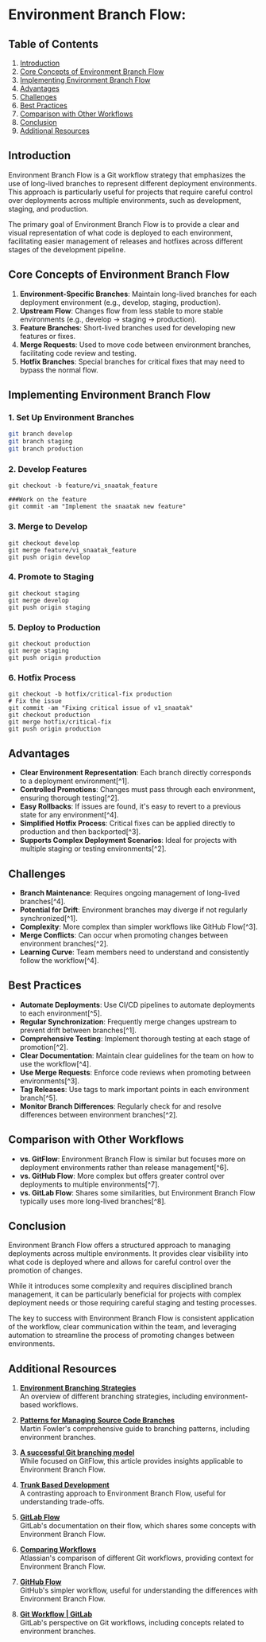 # Environment Branch Flow:

## Table of Contents

1. [Introduction](#introduction)
2. [Core Concepts of Environment Branch Flow](#core-concepts-of-environment-branch-flow)
3. [Implementing Environment Branch Flow](#implementing-environment-branch-flow)
4. [Advantages](#advantages)
5. [Challenges](#challenges)
6. [Best Practices](#best-practices)
7. [Comparison with Other Workflows](#comparison-with-other-workflows)
8. [Conclusion](#conclusion)
9. [Additional Resources](#additional-resources)

## Introduction

Environment Branch Flow is a Git workflow strategy that emphasizes the use of long-lived branches to represent different deployment environments. This approach is particularly useful for projects that require careful control over deployments across multiple environments, such as development, staging, and production.

The primary goal of Environment Branch Flow is to provide a clear and visual representation of what code is deployed to each environment, facilitating easier management of releases and hotfixes across different stages of the development pipeline.

## Core Concepts of Environment Branch Flow

1. **Environment-Specific Branches**: Maintain long-lived branches for each deployment environment (e.g., develop, staging, production).
2. **Upstream Flow**: Changes flow from less stable to more stable environments (e.g., develop → staging → production).
3. **Feature Branches**: Short-lived branches used for developing new features or fixes.
4. **Merge Requests**: Used to move code between environment branches, facilitating code review and testing.
5. **Hotfix Branches**: Special branches for critical fixes that may need to bypass the normal flow.

## Implementing Environment Branch Flow

### 1. Set Up Environment Branches

```bash
git branch develop
git branch staging
git branch production
```

### 2. Develop Features

```
git checkout -b feature/vi_snaatak_feature

###Work on the feature
git commit -am "Implement the snaatak new feature"
```

### 3. Merge to Develop

```
git checkout develop
git merge feature/vi_snaatak_feature
git push origin develop
```

### 4. Promote to Staging

```
git checkout staging
git merge develop
git push origin staging
```

### 5. Deploy to Production

```
git checkout production
git merge staging
git push origin production
```

### 6. Hotfix Process

```
git checkout -b hotfix/critical-fix production
# Fix the issue
git commit -am "Fixing critical issue of v1_snaatak"
git checkout production
git merge hotfix/critical-fix
git push origin production
```

## Advantages

- **Clear Environment Representation**: Each branch directly corresponds to a deployment environment[^1].
- **Controlled Promotions**: Changes must pass through each environment, ensuring thorough testing[^2].
- **Easy Rollbacks**: If issues are found, it's easy to revert to a previous state for any environment[^4].
- **Simplified Hotfix Process**: Critical fixes can be applied directly to production and then backported[^3].
- **Supports Complex Deployment Scenarios**: Ideal for projects with multiple staging or testing environments[^2].

## Challenges

- **Branch Maintenance**: Requires ongoing management of long-lived branches[^4].
- **Potential for Drift**: Environment branches may diverge if not regularly synchronized[^1].
- **Complexity**: More complex than simpler workflows like GitHub Flow[^3].
- **Merge Conflicts**: Can occur when promoting changes between environment branches[^2].
- **Learning Curve**: Team members need to understand and consistently follow the workflow[^4].

## Best Practices

- **Automate Deployments**: Use CI/CD pipelines to automate deployments to each environment[^5].
- **Regular Synchronization**: Frequently merge changes upstream to prevent drift between branches[^1].
- **Comprehensive Testing**: Implement thorough testing at each stage of promotion[^2].
- **Clear Documentation**: Maintain clear guidelines for the team on how to use the workflow[^4].
- **Use Merge Requests**: Enforce code reviews when promoting between environments[^3].
- **Tag Releases**: Use tags to mark important points in each environment branch[^5].
- **Monitor Branch Differences**: Regularly check for and resolve differences between environment branches[^2].

## Comparison with Other Workflows

- **vs. GitFlow**: Environment Branch Flow is similar but focuses more on deployment environments rather than release management[^6].
- **vs. GitHub Flow**: More complex but offers greater control over deployments to multiple environments[^7].
- **vs. GitLab Flow**: Shares some similarities, but Environment Branch Flow typically uses more long-lived branches[^8].

## Conclusion

Environment Branch Flow offers a structured approach to managing deployments across multiple environments. It provides clear visibility into what code is deployed where and allows for careful control over the promotion of changes.

While it introduces some complexity and requires disciplined branch management, it can be particularly beneficial for projects with complex deployment needs or those requiring careful staging and testing processes.

The key to success with Environment Branch Flow is consistent application of the workflow, clear communication within the team, and leveraging automation to streamline the process of promoting changes between environments.

## Additional Resources

1. **[Environment Branching Strategies](https://medium.com/@patrickporto/4-branching-workflows-for-git-30d0aaee7bf)**  
   An overview of different branching strategies, including environment-based workflows.

2. **[Patterns for Managing Source Code Branches](https://martinfowler.com/articles/branching-patterns.html)**  
   Martin Fowler's comprehensive guide to branching patterns, including environment branches.

3. **[A successful Git branching model](https://nvie.com/posts/a-successful-git-branching-model/)**  
   While focused on GitFlow, this article provides insights applicable to Environment Branch Flow.

4. **[Trunk Based Development](https://trunkbaseddevelopment.com/)**  
   A contrasting approach to Environment Branch Flow, useful for understanding trade-offs.

5. **[GitLab Flow](https://docs.gitlab.com/ee/topics/gitlab_flow.html)**  
   GitLab's documentation on their flow, which shares some concepts with Environment Branch Flow.

6. **[Comparing Workflows](https://www.atlassian.com/git/tutorials/comparing-workflows)**  
   Atlassian's comparison of different Git workflows, providing context for Environment Branch Flow.

7. **[GitHub Flow](https://guides.github.com/introduction/flow/)**  
   GitHub's simpler workflow, useful for understanding the differences with Environment Branch Flow.

8. **[Git Workflow | GitLab](https://docs.gitlab.com/ee/topics/git/git_workflow.html)**  
   GitLab's perspective on Git workflows, including concepts related to environment branches.



